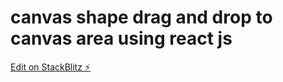 # canvas shape drag and drop to canvas area using react js

[Edit on StackBlitz ⚡️](https://stackblitz.com/edit/react-gywbtc)
